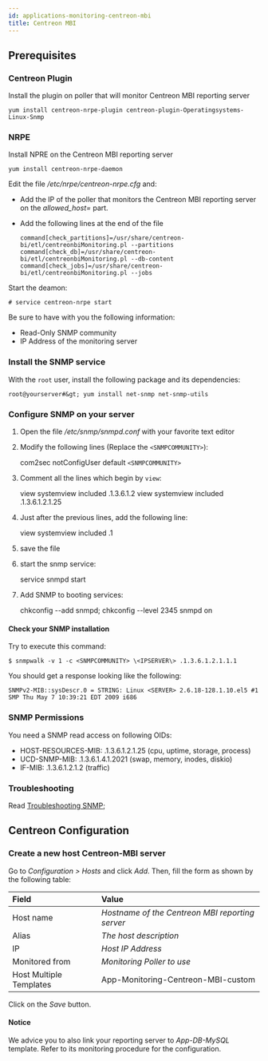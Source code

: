 ```yaml
---
id: applications-monitoring-centreon-mbi
title: Centreon MBI
---
```


## Prerequisites

### Centreon Plugin

Install the plugin on poller that will monitor Centreon MBI reporting server

``` shell
yum install centreon-nrpe-plugin centreon-plugin-Operatingsystems-Linux-Snmp
```

### NRPE

Install NPRE on the Centreon MBI reporting server

``` shell
yum install centreon-nrpe-daemon
```

Edit the file */etc/nrpe/centreon-nrpe.cfg* and:

  - Add the IP of the poller that monitors the Centreon MBI reporting server on
    the *allowed\_host=* part.

  - Add the following lines at the end of the file
    
        command[check_partitions]=/usr/share/centreon-bi/etl/centreonbiMonitoring.pl --partitions
        command[check_db]=/usr/share/centreon-bi/etl/centreonbiMonitoring.pl --db-content
        command[check_jobs]=/usr/share/centreon-bi/etl/centreonbiMonitoring.pl --jobs

Start the deamon:

    # service centreon-nrpe start

Be sure to have with you the following information:

  - Read-Only SNMP community
  - IP Address of the monitoring server

### Install the SNMP service

With the `root` user, install the following package and its dependencies:

    root@yourserver#&gt; yum install net-snmp net-snmp-utils

### Configure SNMP on your server

1.  Open the file */etc/snmp/snmpd.conf* with your favorite text editor

2.  Modify the following lines (Replace the `<SNMPCOMMUNITY>`):
    
    com2sec notConfigUser default `<SNMPCOMMUNITY>`

3.  Comment all the lines which begin by `view`:
    
    view systemview included .1.3.6.1.2 view systemview included .1.3.6.1.2.1.25

4.  Just after the previous lines, add the following line:
    
    view systemview included .1

5.  save the file

6.  start the snmp service:
    
    service snmpd start

7.  Add SNMP to booting services:
    
    chkconfig --add snmpd; chkconfig --level 2345 snmpd on

#### Check your SNMP installation

Try to execute this command:

    $ snmpwalk -v 1 -c <SNMPCOMMUNITY> \<IPSERVER\> .1.3.6.1.2.1.1.1

You should get a response looking like the following:

    SNMPv2-MIB::sysDescr.0 = STRING: Linux <SERVER> 2.6.18-128.1.10.el5 #1 SMP Thu May 7 10:39:21 EDT 2009 i686

### SNMP Permissions

You need a SNMP read access on following OIDs:

  - HOST-RESOURCES-MIB: .1.3.6.1.2.1.25 (cpu, uptime, storage, process)
  - UCD-SNMP-MIB: .1.3.6.1.4.1.2021 (swap, memory, inodes, diskio)
  - IF-MIB: .1.3.6.1.2.1.2 (traffic)

### Troubleshooting

Read [Troubleshooting
SNMP](../getting-started/how-to-guides/troubleshooting-plugins.md#troubleshooting-snmp);

## Centreon Configuration

### Create a new host Centreon-MBI server

Go to *Configuration \> Hosts* and click *Add*. Then, fill the form as shown by
the following table:

| Field                   | Value                                           |
| :---------------------- | :---------------------------------------------- |
| Host name               | *Hostname of the Centreon MBI reporting server* |
| Alias                   | *The host description*                          |
| IP                      | *Host IP Address*                               |
| Monitored from          | *Monitoring Poller to use*                      |
| Host Multiple Templates | App-Monitoring-Centreon-MBI-custom              |

Click on the *Save* button.

#### Notice

We advice you to also link your reporting server to *App-DB-MySQL* template.
Refer to its monitoring procedure for the configuration.
